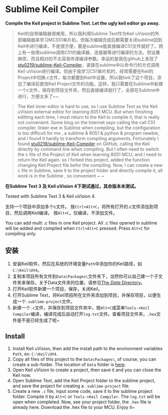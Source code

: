 # Sublime Keil Compiler
**Compile the Keil project in Sublime Text. Let the ugly keil editor go away.**

>Keil的自带编辑器很难用，所以我利用Sublime Text作为Keil uVision的外部编辑器来学习MCS51单片机，但每次编辑完成后都需要关闭sublime回到Keil中进行编译，不是很方便，要是sublime能直接编译C51文件就好了。网上有一些用sublime调用C51的编译器、连接器等进行编译的方法，但设置麻烦，而且相对的不太容易传递编译参数。幸运的是我在github上发现了[stu0219/sublime-Keil-Compiler](https://github.com/stu0219/sublime-Keil-Compiler)，直接在sublime中以命令行的方式调用Keil uVision进行编译。但由于我学习C51单片机时，经常需要在Keil的Project中切换.c文件，每次都要到Keil中设置，所以我fork了这个项目，添加了编译前更改Keil Project文件的功能。这样，我只需要在Sublime中新建一个c文件，保存到项目文件夹，然后直接编译就行了，全部在Sublime中进行，方便太多了~~

>The Keil inner editor is hard to use, so I use Sublime Text as the Keil uVision external editor for learning 8051 MCU. But when finishing editting each time, I must return to the Keil to compile it, that is really not convenient. Some blog on the Internet says calling the call C51 compiler, linker exe in Sublime when compiling, but the configuration is too difficult for me , a sublime & 8051 & python & program newbie, and I found it hardly to transform compiling arguments. Fortunately I found [stu0219/sublime-Keil-Compiler](https://github.com/stu0219/sublime-Keil-Compiler) on GitHub, calling the Keil directly by command line when compiling. But I often need to switch the c file of the Project of Keil when learning 8051 MCU, and I need to return the Keil again. so I forked this project, added the function changing Keil Project file befor the compiling. Now, I can create a new c file in Sublime, save it to the project folder and directly compile it, all work is in the Sublime , so convenient ~ ~

**在Sublime Text 3 及 Keil uVision 4下测试通过，其余版本未测试。**

Tested with Sublime Text 3 & Keil uVision 4.

支持一个项目中添加多个c文件。
按`Ctrl+Alt+C`，将所有打开的.c文件添加到项目，然后调用Keil编译。
按`Alt+C`，仅编译，不添加文件。

You can add multi .c files in one Keil project.
All .c files opened in sublime will be added and compiled when `Ctrl+Alt+C` pressed.
Press `Alt+C` for compiling only.

## 安装

1. 安装Keil软件，然后在系统的环境变量`Path`中添加你的Keil路径，如`C:\Keil\UV4`。
2. 复制本项目所有文件到`Data\Packages\`文件夹下，当然你可以自己建一个子文件夹来保存。关于Data文件夹的位置，请参见[The *Data* Directory](http://docs.sublimetext.info/en/latest/basic_concepts.html#the-data-directory)。
3. 打开Keil软件新建一个项目，保存，关闭Keil。
4. 打开Sublime Text，将Keil项目所在文件夹添加到项目，并保存项目，以便生成一个`.sublime-project`文件。
5. 新建一个`.c`文件，并保存到项目文件夹中，按`Alt+C`或菜单`Tools->Keil Compiler`编译，编译完成后自动打开`log.txt`文件。查看项目文件夹，`.hex`文件是不是已经生成了呢~

## Install

1. Install Keil uVision, then add the install path to the environment variables `Path`, ex: `C:\Keil\UV4`.
2. Copy all files of this project to the `Data\Packages\`, of course, you can create a sub-folder. The location of `Data` folder is [here](http://docs.sublimetext.info/en/latest/basic_concepts.html#the-data-directory).
3. Open Keil uVision to create a project, then save it and you can close the Keil now.
4. Open Sublime Text, add the Keil Project folder to the sublime project, and save the project for creating a `.sublime-project` file.
5. Create a new `.c` file, input some code, save it to the sublime project folder. Compile it by `Alt+C` or `Tools->Keil Compiler`. The `log.txt` will be open when completed. Now, see your project folder, the `.hex` file is already here. Download the .hex file to your MCU. Enjoy it~

